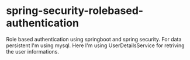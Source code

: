 # spring-security-rolebased-authentication
Role based authentication using springboot and spring security. For data persistent I'm using mysql.
Here I'm using UserDetailsService for retriving the user informations.
